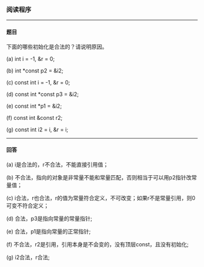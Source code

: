 ### 阅读程序
***
#### 题目

下面的哪些初始化是合法的？请说明原因。  

(a) int i = -1, &r = 0;  

(b) int \*const p2 = &i2;  

(c) const int i = -1, &r = 0;  

(d) const int *const p3 = &i2;

(e) const int *p1 = &i2;  

(f) const int &const r2;  

(g) const int i2 = i, &r = i;

***
#### 回答

(a) i是合法的，r不合法，不能直接引用值；  

(b) 不合法，指向的对象是非常量不能和常量匹配，否则相当于可以用p2指针改常量值；  

(c) i合法，r也合法，r的值为常量符合定义，不可改变；如果r不是常量引用，则0可变不符合定义；  

(d) 合法，p3是指向常量的常量指针;  

(e) 合法，p1是指向常量的正常指针;  

(f) 不合法，r2是引用，引用本身是不会变的，没有顶层const，且没有初始化;  

(g) i2合法，r合法;

